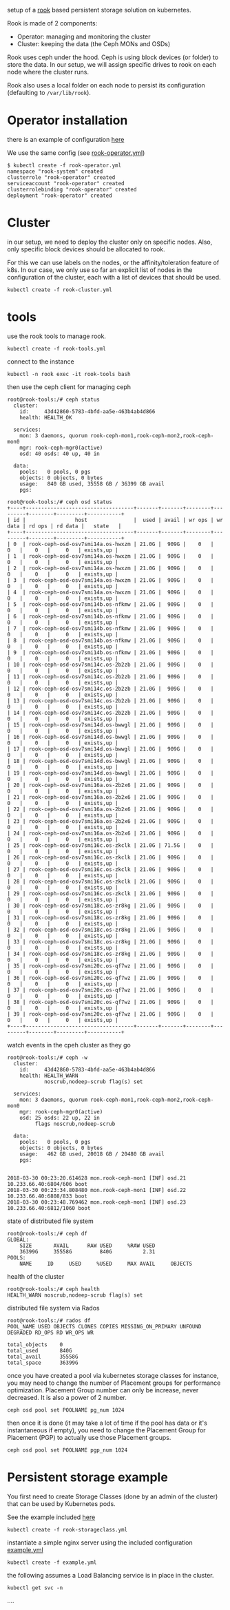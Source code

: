 
setup of a [rook](https://rook.io/docs/rook/master/) based persistent storage solution on kubernetes.

Rook is made of 2 components:
- Operator: managing and monitoring the cluster
- Cluster: keeping the data (the Ceph MONs and OSDs)

Rook uses ceph under the hood. Ceph is using block devices (or folder) to store the data. In our setup, we will assign specific drives to rook on each node where the cluster runs.

Rook also uses a local folder on each node to persist its configuration (defaulting to `/var/lib/rook`).

# Operator installation

there is an example of configuration [here](https://github.com/mimizone/rook/blob/master/cluster/examples/kubernetes/rook-operator.yaml)

We use the same config (see [rook-operator.yml](./rook-operator.yml))

```
$ kubectl create -f rook-operator.yml
namespace "rook-system" created
clusterrole "rook-operator" created
serviceaccount "rook-operator" created
clusterrolebinding "rook-operator" created
deployment "rook-operator" created
```

# Cluster
in our setup, we need to deploy the cluster only on specific nodes. Also, only specific block devices should be allocated to rook.

For this we can use labels on the nodes, or the affinity/toleration feature of k8s.
In our case, we only use so far an explicit list of nodes in the configuration of the cluster, each with a list of devices that should be used.

```
kubectl create -f rook-cluster.yml
```

# tools

use the rook tools to manage rook.

```
kubectl create -f rook-tools.yml
```

connect to the instance
```
kubectl -n rook exec -it rook-tools bash
```

then use the ceph client for managing ceph
```
root@rook-tools:/# ceph status
  cluster:
    id:     43d42860-5783-4bfd-aa5e-463b4ab4d866
    health: HEALTH_OK

  services:
    mon: 3 daemons, quorum rook-ceph-mon1,rook-ceph-mon2,rook-ceph-mon0
    mgr: rook-ceph-mgr0(active)
    osd: 40 osds: 40 up, 40 in

  data:
    pools:   0 pools, 0 pgs
    objects: 0 objects, 0 bytes
    usage:   840 GB used, 35558 GB / 36399 GB avail
    pgs:

```

```
root@rook-tools:/# ceph osd status
+----+-----------------------------------+-------+-------+--------+---------+--------+---------+-----------+
| id |                host               |  used | avail | wr ops | wr data | rd ops | rd data |   state   |
+----+-----------------------------------+-------+-------+--------+---------+--------+---------+-----------+
| 0  | rook-ceph-osd-osv7smi14a.os-hwxzm | 21.0G |  909G |    0   |     0   |    0   |     0   | exists,up |
| 1  | rook-ceph-osd-osv7smi14a.os-hwxzm | 21.0G |  909G |    0   |     0   |    0   |     0   | exists,up |
| 2  | rook-ceph-osd-osv7smi14a.os-hwxzm | 21.0G |  909G |    0   |     0   |    0   |     0   | exists,up |
| 3  | rook-ceph-osd-osv7smi14a.os-hwxzm | 21.0G |  909G |    0   |     0   |    0   |     0   | exists,up |
| 4  | rook-ceph-osd-osv7smi14a.os-hwxzm | 21.0G |  909G |    0   |     0   |    0   |     0   | exists,up |
| 5  | rook-ceph-osd-osv7smi14b.os-nfkmw | 21.0G |  909G |    0   |     0   |    0   |     0   | exists,up |
| 6  | rook-ceph-osd-osv7smi14b.os-nfkmw | 21.0G |  909G |    0   |     0   |    0   |     0   | exists,up |
| 7  | rook-ceph-osd-osv7smi14b.os-nfkmw | 21.0G |  909G |    0   |     0   |    0   |     0   | exists,up |
| 8  | rook-ceph-osd-osv7smi14b.os-nfkmw | 21.0G |  909G |    0   |     0   |    0   |     0   | exists,up |
| 9  | rook-ceph-osd-osv7smi14b.os-nfkmw | 21.0G |  909G |    0   |     0   |    0   |     0   | exists,up |
| 10 | rook-ceph-osd-osv7smi14c.os-2b2zb | 21.0G |  909G |    0   |     0   |    0   |     0   | exists,up |
| 11 | rook-ceph-osd-osv7smi14c.os-2b2zb | 21.0G |  909G |    0   |     0   |    0   |     0   | exists,up |
| 12 | rook-ceph-osd-osv7smi14c.os-2b2zb | 21.0G |  909G |    0   |     0   |    0   |     0   | exists,up |
| 13 | rook-ceph-osd-osv7smi14c.os-2b2zb | 21.0G |  909G |    0   |     0   |    0   |     0   | exists,up |
| 14 | rook-ceph-osd-osv7smi14c.os-2b2zb | 21.0G |  909G |    0   |     0   |    0   |     0   | exists,up |
| 15 | rook-ceph-osd-osv7smi14d.os-bwwgl | 21.0G |  909G |    0   |     0   |    0   |     0   | exists,up |
| 16 | rook-ceph-osd-osv7smi14d.os-bwwgl | 21.0G |  909G |    0   |     0   |    0   |     0   | exists,up |
| 17 | rook-ceph-osd-osv7smi14d.os-bwwgl | 21.0G |  909G |    0   |     0   |    0   |     0   | exists,up |
| 18 | rook-ceph-osd-osv7smi14d.os-bwwgl | 21.0G |  909G |    0   |     0   |    0   |     0   | exists,up |
| 19 | rook-ceph-osd-osv7smi14d.os-bwwgl | 21.0G |  909G |    0   |     0   |    0   |     0   | exists,up |
| 20 | rook-ceph-osd-osv7smi16a.os-2b2x6 | 21.0G |  909G |    0   |     0   |    0   |     0   | exists,up |
| 21 | rook-ceph-osd-osv7smi16a.os-2b2x6 | 21.0G |  909G |    0   |     0   |    0   |     0   | exists,up |
| 22 | rook-ceph-osd-osv7smi16a.os-2b2x6 | 21.0G |  909G |    0   |     0   |    0   |     0   | exists,up |
| 23 | rook-ceph-osd-osv7smi16a.os-2b2x6 | 21.0G |  909G |    0   |     0   |    0   |     0   | exists,up |
| 24 | rook-ceph-osd-osv7smi16a.os-2b2x6 | 21.0G |  909G |    0   |     0   |    0   |     0   | exists,up |
| 25 | rook-ceph-osd-osv7smi16c.os-zkclk | 21.0G | 71.5G |    0   |     0   |    0   |     0   | exists,up |
| 26 | rook-ceph-osd-osv7smi16c.os-zkclk | 21.0G |  909G |    0   |     0   |    0   |     0   | exists,up |
| 27 | rook-ceph-osd-osv7smi16c.os-zkclk | 21.0G |  909G |    0   |     0   |    0   |     0   | exists,up |
| 28 | rook-ceph-osd-osv7smi16c.os-zkclk | 21.0G |  909G |    0   |     0   |    0   |     0   | exists,up |
| 29 | rook-ceph-osd-osv7smi16c.os-zkclk | 21.0G |  909G |    0   |     0   |    0   |     0   | exists,up |
| 30 | rook-ceph-osd-osv7smi18c.os-zr8kg | 21.0G |  909G |    0   |     0   |    0   |     0   | exists,up |
| 31 | rook-ceph-osd-osv7smi18c.os-zr8kg | 21.0G |  909G |    0   |     0   |    0   |     0   | exists,up |
| 32 | rook-ceph-osd-osv7smi18c.os-zr8kg | 21.0G |  909G |    0   |     0   |    0   |     0   | exists,up |
| 33 | rook-ceph-osd-osv7smi18c.os-zr8kg | 21.0G |  909G |    0   |     0   |    0   |     0   | exists,up |
| 34 | rook-ceph-osd-osv7smi18c.os-zr8kg | 21.0G |  909G |    0   |     0   |    0   |     0   | exists,up |
| 35 | rook-ceph-osd-osv7smi20c.os-qf7wz | 21.0G |  909G |    0   |     0   |    0   |     0   | exists,up |
| 36 | rook-ceph-osd-osv7smi20c.os-qf7wz | 21.0G |  909G |    0   |     0   |    0   |     0   | exists,up |
| 37 | rook-ceph-osd-osv7smi20c.os-qf7wz | 21.0G |  909G |    0   |     0   |    0   |     0   | exists,up |
| 38 | rook-ceph-osd-osv7smi20c.os-qf7wz | 21.0G |  909G |    0   |     0   |    0   |     0   | exists,up |
| 39 | rook-ceph-osd-osv7smi20c.os-qf7wz | 21.0G |  909G |    0   |     0   |    0   |     0   | exists,up |
+----+-----------------------------------+-------+-------+--------+---------+--------+---------+-----------+
```

watch events in the cpeh cluster as they go
```
root@rook-tools:/# ceph -w
  cluster:
    id:     43d42860-5783-4bfd-aa5e-463b4ab4d866
    health: HEALTH_WARN
            noscrub,nodeep-scrub flag(s) set

  services:
    mon: 3 daemons, quorum rook-ceph-mon1,rook-ceph-mon2,rook-ceph-mon0
    mgr: rook-ceph-mgr0(active)
    osd: 25 osds: 22 up, 22 in
         flags noscrub,nodeep-scrub

  data:
    pools:   0 pools, 0 pgs
    objects: 0 objects, 0 bytes
    usage:   462 GB used, 20018 GB / 20480 GB avail
    pgs:


2018-03-30 00:23:20.614628 mon.rook-ceph-mon1 [INF] osd.21 10.233.66.40:6804/606 boot
2018-03-30 00:23:34.808480 mon.rook-ceph-mon1 [INF] osd.22 10.233.66.40:6808/833 boot
2018-03-30 00:23:48.769462 mon.rook-ceph-mon1 [INF] osd.23 10.233.66.40:6812/1060 boot
```

state of distributed file system
```
root@rook-tools:/# ceph df
GLOBAL:
    SIZE       AVAIL      RAW USED     %RAW USED
    36399G     35558G         840G          2.31
POOLS:
    NAME     ID     USED     %USED     MAX AVAIL     OBJECTS
```

health of the cluster
```
root@rook-tools:/# ceph health
HEALTH_WARN noscrub,nodeep-scrub flag(s) set
```

distributed file system via Rados
```
root@rook-tools:/# rados df
POOL_NAME USED OBJECTS CLONES COPIES MISSING_ON_PRIMARY UNFOUND DEGRADED RD_OPS RD WR_OPS WR

total_objects    0
total_used       840G
total_avail      35558G
total_space      36399G
```

once you have created a pool via kubernetes storage classes for instance, you may need to change the number of Placement groups for performance optimization. Placement Group number can only be increase, never decreased. It is also a power of 2 number.

```
ceph osd pool set POOLNAME pg_num 1024
```
then once it is done (it may take a lot of time if the pool has data or it's instantaneous if empty), you need to change the Placement Group for Placement (PGP) to actually use those Placement groups.
```
ceph osd pool set POOLNAME pgp_num 1024
```

# Persistent storage example

You first need to create Storage Classes (done by an admin of the cluster) that can be used by Kubernetes pods.

See the example included [here](./rook-storageclass.yml)

```
kubectl create -f rook-storageclass.yml
```

instantiate a simple nginx server using the included configuration [example.yml](./example.yml)
```
kubectl create -f example.yml
```

the following assumes a Load Balancing service is in place in the cluster.
```
kubectl get svc -n 
```

....

